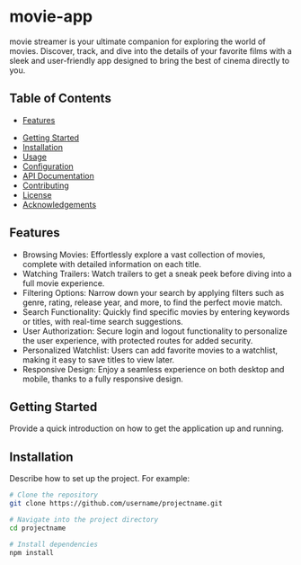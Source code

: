# movie-app
movie streamer is your ultimate companion for exploring the world of movies. Discover, track, and dive into the details of your favorite films with a sleek and user-friendly app designed to bring the best of cinema directly to you.



## Table of Contents
* [Features](#features)
- [Getting Started](#getting-started)
- [Installation](#installation)
- [Usage](#usage)
- [Configuration](#configuration)
- [API Documentation](#api-documentation)
- [Contributing](#contributing)
- [License](#license)
- [Acknowledgements](#acknowledgements)

## Features
* Browsing Movies: Effortlessly explore a vast collection of movies, complete with detailed information on each title.
* Watching Trailers: Watch trailers to get a sneak peek before diving into a full movie experience.
* Filtering Options: Narrow down your search by applying filters such as genre, rating, release year, and more, to find the perfect movie match.
* Search Functionality: Quickly find specific movies by entering keywords or titles, with real-time search suggestions.
* User Authorization: Secure login and logout functionality to personalize the user experience, with protected routes for added security.
* Personalized Watchlist: Users can add favorite movies to a watchlist, making it easy to save titles to view later.
* Responsive Design: Enjoy a seamless experience on both desktop and mobile, thanks to a fully responsive design.

## Getting Started
Provide a quick introduction on how to get the application up and running.

## Installation
Describe how to set up the project. For example:

```bash
# Clone the repository
git clone https://github.com/username/projectname.git

# Navigate into the project directory
cd projectname

# Install dependencies
npm install

